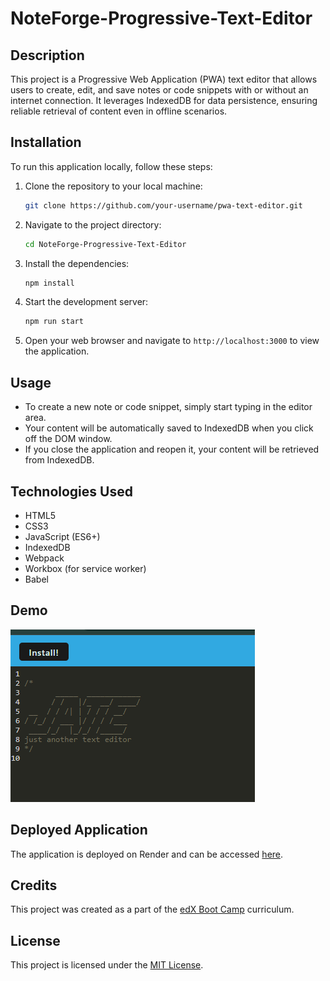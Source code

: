 # NoteForge-Progressive-Text-Editor

## Description

This project is a Progressive Web Application (PWA) text editor that allows users to create, edit, and save notes or code snippets with or without an internet connection. It leverages IndexedDB for data persistence, ensuring reliable retrieval of content even in offline scenarios.

## Installation

To run this application locally, follow these steps:

1. Clone the repository to your local machine:

   ```bash
   git clone https://github.com/your-username/pwa-text-editor.git
   ```

2. Navigate to the project directory:

   ```bash
   cd NoteForge-Progressive-Text-Editor
   ```

3. Install the dependencies:

   ```bash
   npm install
   ```

4. Start the development server:

   ```bash
   npm run start
   ```

5. Open your web browser and navigate to `http://localhost:3000` to view the application.

## Usage

- To create a new note or code snippet, simply start typing in the editor area.
- Your content will be automatically saved to IndexedDB when you click off the DOM window.
- If you close the application and reopen it, your content will be retrieved from IndexedDB.

## Technologies Used

- HTML5
- CSS3
- JavaScript (ES6+)
- IndexedDB
- Webpack
- Workbox (for service worker)
- Babel

## Demo

![Website Demo](assets/JATE.png)

## Deployed Application

The application is deployed on Render and can be accessed [here](https://noteforge-progressive-text-editor.onrender.com).

## Credits

This project was created as a part of the [edX Boot Camp](https://bootcamp.edx.org/) curriculum.

## License

This project is licensed under the [MIT License](LICENSE).
